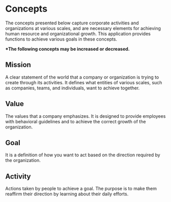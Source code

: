 # Concepts

The concepts presented below capture corporate activities and organizations at various scales, and are necessary elements for achieving human resource and organizational growth. This application provides functions to achieve various goals in these concepts.

**\*The following concepts may be increased or decreased.**

## Mission

A clear statement of the world that a company or organization is trying to create through its activities. It defines what entities of various scales, such as companies, teams, and individuals, want to achieve together.

## Value

The values that a company emphasizes.
It is designed to provide employees with behavioral guidelines and to achieve the correct growth of the organization.

## Goal

It is a definition of how you want to act based on the direction required by the organization.

## Activity

Actions taken by people to achieve a goal. The purpose is to make them reaffirm their direction by learning about their daily efforts.
